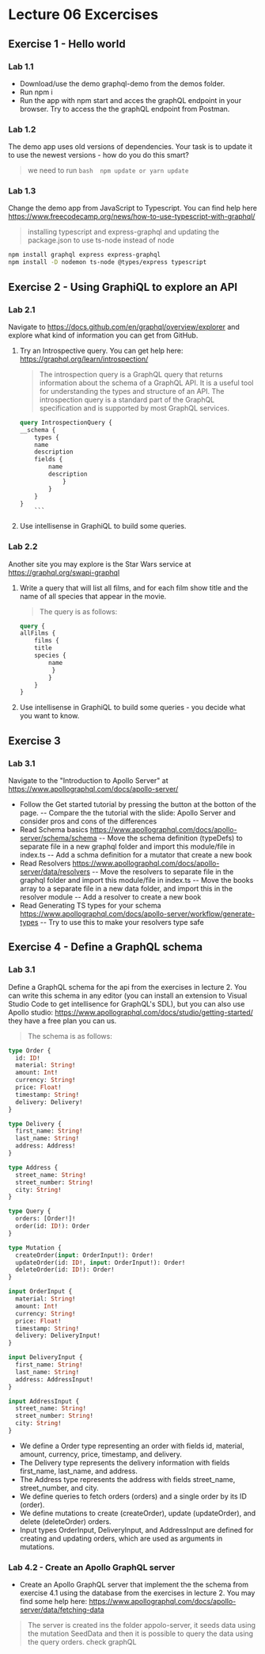 # Lecture 06 Excercises

## Exercise 1 - Hello world

### Lab 1.1

- Download/use the demo graphql-demo from the demos folder.
- Run npm i
- Run the app with npm start and acces the graphQL endpoint in your browser.
Try to access the the graphQL endpoint from Postman.

### Lab 1.2

The demo app uses old versions of dependencies. Your task is to update it to use the newest versions - how do you do this smart?
> we need to run ```bash 
npm update or yarn update```

### Lab 1.3

Change the demo app from JavaScript to Typescript. You can find help here <https://www.freecodecamp.org/news/how-to-use-typescript-with-graphql/>
> installing typescript and express-graphql and updating the package.json to use ts-node instead of node  
```bash
npm install graphql express express-graphql
npm install -D nodemon ts-node @types/express typescript
```



## Exercise 2 - Using GraphiQL to explore an API

### Lab 2.1

Navigate to <https://docs.github.com/en/graphql/overview/explorer> and explore what kind of information you can get from GitHub.

1. Try an Introspective query.
    You can get help here: <https://graphql.org/learn/introspection/>

    > The introspection query is a GraphQL query that returns information about the schema of a GraphQL API. It is a useful tool for understanding the types and structure of an API. The introspection query is a standard part of the GraphQL specification and is supported by most GraphQL services.

    ```graphql
    query IntrospectionQuery {
    __schema {
        types {
        name
        description
        fields {
            name
            description
                }  
            }
        }
    }
        ```


2. Use intellisense in GraphiQL to build some queries.


### Lab 2.2

Another site you may explore is the Star Wars service at <https://graphql.org/swapi-graphql>

1. Write a query that will list all films, and for each film show title and the name of all species that appear in the movie.
    > The query is as follows:
    ```graphql
    query {
    allFilms {
        films {
        title
        species {
            name
             }
            }
        }
    }
    ```

2. Use intellisense in GraphiQL to build some queries - you decide what you want to know. 

## Exercise 3

### Lab 3.1

Navigate to the "Introduction to Apollo Server" at <https://www.apollographql.com/docs/apollo-server/>

- Follow the Get started tutorial by pressing the button at the botton of the page.
-- Compare the the tutorial with the slide: Apollo Server and consider pros and cons of the differences
- Read Schema basics <https://www.apollographql.com/docs/apollo-server/schema/schema>
-- Move the schema definition (typeDefs) to separate file in a new graphql folder and import this module/file in index.ts
-- Add a schma definition for a mutator that create a new book
- Read Resolvers <https://www.apollographql.com/docs/apollo-server/data/resolvers>
-- Move the resolvers to separate file in the graphql folder and import this module/file in index.ts
-- Move the books array to a separate file in a new data folder, and import this in the resolver module
-- Add a resolver to create a new book
- Read Generating TS types for your schema <https://www.apollographql.com/docs/apollo-server/workflow/generate-types>
-- Try to use this to make your resolvers type safe


## Exercise 4 - Define a GraphQL schema

### Lab 3.1

Define a GraphQL schema for the api from the exercises in lecture 2. You can write this schema in any editor (you can install an extension to Visual Studio Code to get intellisence for GraphQL's SDL), but you can also use Apollo studio: https://www.apollographql.com/docs/studio/getting-started/ they have a free plan you can us.

> The schema is as follows:
```graphql
type Order {
  id: ID!
  material: String!
  amount: Int!
  currency: String!
  price: Float!
  timestamp: String!
  delivery: Delivery!
}

type Delivery {
  first_name: String!
  last_name: String!
  address: Address!
}

type Address {
  street_name: String!
  street_number: String!
  city: String!
}

type Query {
  orders: [Order!]!
  order(id: ID!): Order
}

type Mutation {
  createOrder(input: OrderInput!): Order!
  updateOrder(id: ID!, input: OrderInput!): Order!
  deleteOrder(id: ID!): Order!
}

input OrderInput {
  material: String!
  amount: Int!
  currency: String!
  price: Float!
  timestamp: String!
  delivery: DeliveryInput!
}

input DeliveryInput {
  first_name: String!
  last_name: String!
  address: AddressInput!
}

input AddressInput {
  street_name: String!
  street_number: String!
  city: String!
}

```
- We define a Order type representing an order with fields id, material, amount, currency, price, timestamp, and delivery.
- The Delivery type represents the delivery information with fields first_name, last_name, and address.
- The Address type represents the address with fields street_name, street_number, and city.
- We define queries to fetch orders (orders) and a single order by its ID (order).
- We define mutations to create (createOrder), update (updateOrder), and delete (deleteOrder) orders.
- Input types OrderInput, DeliveryInput, and AddressInput are defined for creating and updating orders, which are used as arguments in mutations.


### Lab 4.2 - Create an Apollo GraphQL server

- Create an Apollo GraphQL server that implement the the schema from exercise 4.1 using the database from the exercises in lecture 2.
You may find some help here: <https://www.apollographql.com/docs/apollo-server/data/fetching-data>

> The server is created ins the folder appolo-server, it seeds data using the mutation SeedData and then it is possible to query the data using the query orders. check graphQL
